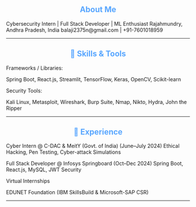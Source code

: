 <h2 align="center" style="color:#58a6ff;"> About Me </h2>Cybersecurity Intern | Full Stack Developer | ML Enthusiast
Rajahmundry, Andhra Pradesh, India
balaji2375n@gmail.com | +91-7601018959


---

<h2 align="center" style="color:#58a6ff;"> 🚀 Skills & Tools </h2>     

Frameworks / Libraries:

Spring Boot, React.js, Streamlit, TensorFlow, Keras, OpenCV, Scikit-learn


Security Tools:

Kali Linux, Metasploit, Wireshark, Burp Suite, Nmap, Nikto, Hydra, John the Ripper



---

<h2 align="center" style="color:#58a6ff;"> 💼 Experience </h2>Cyber Intern @ C-DAC & MeitY (Govt. of India)  (June–July 2024)
Ethical Hacking, Pen Testing, Cyber-attack Simulations

Full Stack Developer @ Infosys Springboard (Oct–Dec 2024)
Spring Boot, React.js, MySQL, JWT Security

Virtual Internships

EDUNET Foundation (IBM SkillsBuild & Microsoft-SAP CSR)




---

<h2 align="center" style="color:#58a6
